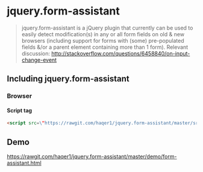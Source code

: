 # jquery.form-assistant

> jquery.form-assistant is a jQuery plugin that currently can be used to easily detect modification(s) in any or all form fields on old & new browsers (including support for forms with (some) pre-populated fields &/or a parent element containing more than 1 form). Relevant discussion: http://stackoverflow.com/questions/6458840/on-input-change-event

## Including jquery.form-assistant

### Browser

#### Script tag

```html
<script src=\"https://rawgit.com/haqer1/jquery.form-assistant/master/src/jquery.FormAssistant.js\"></script>
```

## Demo
https://rawgit.com/haqer1/jquery.form-assistant/master/demo/form-assistant.html

